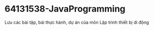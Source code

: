 # 64131538-JavaProgramming
Lưu các bài tập, bài thực hành, dự án của môn Lập trình thiết bị di động
